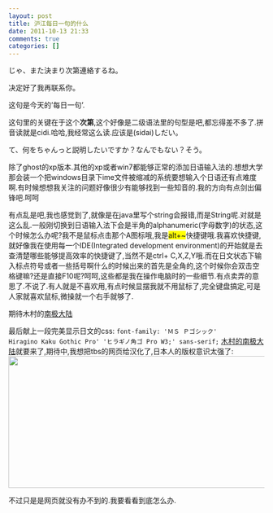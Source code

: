 ```yaml
---
layout: post
title: 沪江每日一句的什么
date: 2011-10-13 21:33
comments: true
categories: []
---
```

<p  style="font-family: 'ＭＳ Ｐゴシック' Hiragino Kaku Gothic Pro' 'ヒラギノ角ゴ Pro W3'  sans-serif;">じゃ、また決まり次第連絡するね。</p><p> 决定好了我再联系你。</p> <p>这句是今天的’每日一句’.</p> <p>这句里的关键在于这个<strong>次第</strong>,这个好像是二级语法里的句型是吧,都忘得差不多了.拼音读就是cidi.哈哈,我经常这么读.应该是(sidai)しだい。</p> <p  style="font-family: 'ＭＳ Ｐゴシック' Hiragino Kaku Gothic Pro' 'ヒラギノ角ゴ Pro W3'  sans-serif;">て、何をちゃんっと説明したいですか？なんでもない？そう。</p> <p>除了ghost的xp版本.其他的xp或者win7都能够正常的添加日语输入法的.想想大学那会装一个把windows目录下ime文件被缩减的系统要想输入个日语还有点难度啊.有时候想想我关注的问题好像很少有能够找到一些知音的.我的方向有点剑出偏锋吧.呵呵</p> <p>有点乱是吧,我也感觉到了,就像是在java里写个string会报错,而是String呢.对就是这么乱.一般刚切换到日语输入法下会是半角的alphanumeric(字母数字)的状态,这个时候怎么办呢?我不是鼠标点击那个A图标哦,我是<font style="background-color: #ffff00">alt+~</font>快捷键哦.我喜欢快捷键,就好像我在使用每一个IDE(Integrated development environment)的开始就是去查清楚哪些能够提高效率的快捷键了,当然不是ctrl+ C,X,Z,Y哦.而在日文状态下输入标点符号或者一些括号啊什么的时候出来的首先是全角的,这个时候你会双击空格键嘛?还是直接F10呢?呵呵,这些都是我在操作电脑时的一些细节.有点卖弄的意思了.不说了.有人就是不喜欢用,有点时候显摆我就不用鼠标了,完全键盘搞定,可是人家就喜欢鼠标,微操就一个右手就够了.</p> <p>期待木村的<a href="http://www.tbs.co.jp/nankyokutairiku/">南极大陆</a></p>

最后献上一段完美显示日文的css:
<code>font-family: 'ＭＳ Ｐゴシック' Hiragino Kaku Gothic Pro' 'ヒラギノ角ゴ Pro W3;'  sans-serif;</code>
<a href="http://www.tbs.co.jp/nankyokutairiku/">
木村的南极大陆</a>就要来了,期待中,我想把tbs的网页给汉化了,日本人的版权意识太强了:
<a href="http://www.yyxzy.org/wp-content/uploads/2011/10/555.jpg"><img src="http://www.yyxzy.org/wp-content/uploads/2011/10/555.jpg" alt="" title="555" width="813" height="259" class="alignnone size-full wp-image-663" /></a>

不过只是是网页就没有办不到的.我要看看到底怎么办.
